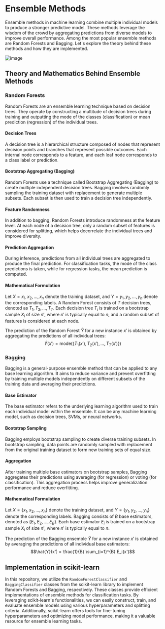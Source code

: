 # Ensemble Methods

Ensemble methods in machine learning combine multiple individual models to produce a stronger predictive model. These methods leverage the wisdom of the crowd by aggregating predictions from diverse models to improve overall performance. Among the most popular ensemble methods are Random Forests and Bagging. Let's explore the theory behind these methods and how they are implemented.


![image](https://github.com/kjarjoura/INDE577/blob/main/Images/ensemble.png)

## Theory and Mathematics Behind Ensemble Methods

### Random Forests

Random Forests are an ensemble learning technique based on decision trees. They operate by constructing a multitude of decision trees during training and outputting the mode of the classes (classification) or mean prediction (regression) of the individual trees.

#### Decision Trees

A decision tree is a hierarchical structure composed of nodes that represent decision points and branches that represent possible outcomes. Each internal node corresponds to a feature, and each leaf node corresponds to a class label or prediction.

#### Bootstrap Aggregating (Bagging)

Random Forests use a technique called Bootstrap Aggregating (Bagging) to create multiple independent decision trees. Bagging involves randomly sampling the training dataset with replacement to generate multiple subsets. Each subset is then used to train a decision tree independently.

#### Feature Randomness

In addition to bagging, Random Forests introduce randomness at the feature level. At each node of a decision tree, only a random subset of features is considered for splitting, which helps decorrelate the individual trees and improve diversity.

#### Prediction Aggregation

During inference, predictions from all individual trees are aggregated to produce the final prediction. For classification tasks, the mode of the class predictions is taken, while for regression tasks, the mean prediction is computed.

#### Mathematical Formulation

Let $X = {x_1, x_2, ..., x_n}$ denote the training dataset, and $Y = {y_1, y_2, ..., y_n}$ denote the corresponding labels. A Random Forest consists of $T$ decision trees, denoted as ${T_1, T_2, ..., T_T}$. Each decision tree $T_i$ is trained on a bootstrap sample $X_i$ of size $n'$, where $n'$ is typically equal to $n$, and a random subset of features is considered at each node.

The prediction of the Random Forest $\hat{Y}$ for a new instance $x'$ is obtained by aggregating the predictions of all individual trees:
$$\hat{Y}(x') = \text{mode}(\{T_1(x'), T_2(x'), ..., T_T(x')\})$$

### Bagging

Bagging is a general-purpose ensemble method that can be applied to any base learning algorithm. It aims to reduce variance and prevent overfitting by training multiple models independently on different subsets of the training data and averaging their predictions.

#### Base Estimator

The base estimator refers to the underlying learning algorithm used to train each individual model within the ensemble. It can be any machine learning model, such as decision trees, SVMs, or neural networks.

#### Bootstrap Sampling

Bagging employs bootstrap sampling to create diverse training subsets. In bootstrap sampling, data points are randomly sampled with replacement from the original training dataset to form new training sets of equal size.

#### Aggregation

After training multiple base estimators on bootstrap samples, Bagging aggregates their predictions using averaging (for regression) or voting (for classification). This aggregation process helps improve generalization performance and reduce overfitting.

#### Mathematical Formulation

Let $X = \{x_1, x_2, ..., x_n\}$ denote the training dataset, and $Y = \{y_1, y_2, ..., y_n\}$ denote the corresponding labels. Bagging consists of $B$ base estimators, denoted as $\{E_1, E_2, ..., E_B\}$. Each base estimator $E_i$ is trained on a bootstrap sample $X_i$ of size $n'$, where $n'$ is typically equal to $n$.

The prediction of the Bagging ensemble $\hat{Y}$ for a new instance $x'$ is obtained by averaging the predictions of all individual base estimators:
$$\hat{Y}(x') = \frac{1}{B} \sum_{i=1}^{B} E_i(x')$$

## Implementation in scikit-learn

In this repository, we utilize the `RandomForestClassifier` and `BaggingClassifier` classes from the scikit-learn library to implement Random Forests and Bagging, respectively. These classes provide efficient implementations of ensemble methods for classification tasks. By leveraging scikit-learn's functionalities, we can easily construct, train, and evaluate ensemble models using various hyperparameters and splitting criteria. Additionally, scikit-learn offers tools for fine-tuning hyperparameters and optimizing model performance, making it a valuable resource for ensemble learning tasks.

